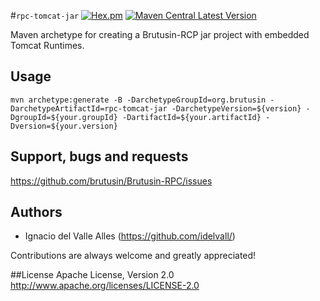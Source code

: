 #`rpc-tomcat-jar` [![Hex.pm](https://img.shields.io/hexpm/l/plug.svg)](http://www.apache.org/licenses/LICENSE-2.0) [![Maven Central Latest Version](https://maven-badges.herokuapp.com/maven-central/org.brutusin/rpc-root/badge.svg)](https://maven-badges.herokuapp.com/maven-central/org.brutusin/rpc-root/)

Maven archetype for creating a Brutusin-RCP jar project with embedded Tomcat Runtimes.

## Usage
```
mvn archetype:generate -B -DarchetypeGroupId=org.brutusin -DarchetypeArtifactId=rpc-tomcat-jar -DarchetypeVersion=${version} -DgroupId=${your.groupId} -DartifactId=${your.artifactId} -Dversion=${your.version}
```

## Support, bugs and requests
https://github.com/brutusin/Brutusin-RPC/issues

## Authors

- Ignacio del Valle Alles (<https://github.com/idelvall/>)

Contributions are always welcome and greatly appreciated!

##License
Apache License, Version 2.0
http://www.apache.org/licenses/LICENSE-2.0

